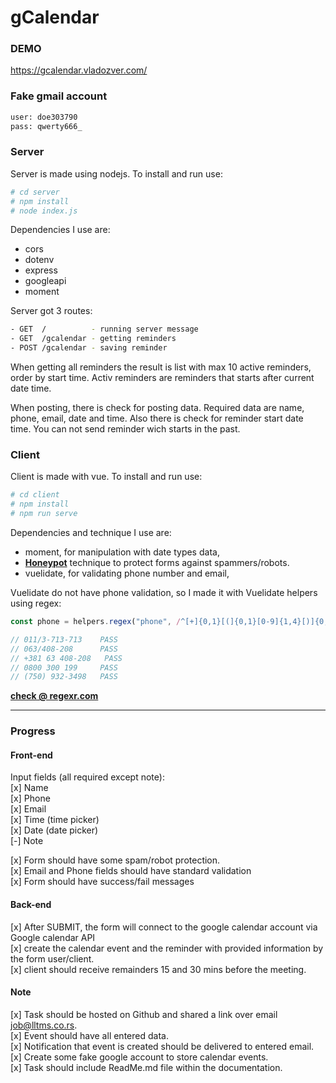 # gCalendar

### DEMO
https://gcalendar.vladozver.com/

### Fake gmail account
```bash
user: doe303790
pass: qwerty666_
```

### Server

Server is made using nodejs. To install and run use:

```bash
# cd server
# npm install
# node index.js
```
Dependencies I use are:
		
- cors
- dotenv
- express
- googleapi
- moment

Server got 3 routes:
```bash
- GET  /          - running server message
- GET  /gcalendar - getting reminders
- POST /gcalendar - saving reminder
```

When getting all reminders the result is list with max 10 active reminders, order by start time. Activ reminders are reminders that starts after current date time.

When posting, there is check for posting data. Required data are name, phone, email, date and time. Also there is check for reminder start date time. You can not send reminder wich starts in the past.

### Client

Client is made with vue. To install and run use:

```bash
# cd client
# npm install
# npm run serve
```

Dependencies and technique I use are:
		
- moment, for manipulation with date types data,
- **[Honeypot](https://en.wikipedia.org/wiki/Honeypot_(computing))** technique to protect forms against spammers/robots.
- vuelidate, for validating phone number and email,

Vuelidate do not have phone validation, so I made it with Vuelidate helpers using regex:
```js
const phone = helpers.regex("phone", /^[+]{0,1}[(]{0,1}[0-9]{1,4}[)]{0,1}[/\s\-0-9]{6,15}$/);

// 011/3-713-713    PASS
// 063/408-208      PASS
// +381 63 408-208   PASS
// 0800 300 199     PASS
// (750) 932-3498   PASS
```
**[check @ regexr.com](https://regexr.com/5ce81)**


---

### Progress

#### Front-end
Input fields (all required except note):<br/>
[x] Name<br/>
[x] Phone<br/>
[x] Email<br/>
[x] Time (time picker)<br/>
[x] Date (date picker)<br/>
[-] Note<br/>
    
[x] Form should have some spam/robot protection.<br/>
[x] Email and Phone fields should have standard validation<br/>
[x] Form should have success/fail messages<br/>

#### Back-end
[x] After SUBMIT, the form will connect to the google calendar account via Google calendar API<br/>
[x] create the calendar event and the reminder with provided information by the form user/client.<br/>
[x] client should receive remainders 15 and 30 mins before the meeting.

#### Note 
[x] Task should be hosted on Github and shared a link over email  job@lltms.co.rs.<br/>
[x] Event should have all entered data.<br/>
[x] Notification that event is created should be delivered to entered email.<br/>
[x] Create some fake google account to store calendar events.<br/>
[x] Task should include ReadMe.md file within the documentation.<br/>
